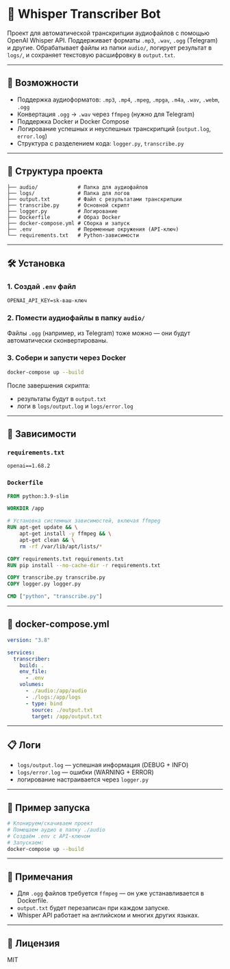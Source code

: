# 🧠 Whisper Transcriber Bot

Проект для автоматической транскрипции аудиофайлов с помощью OpenAI Whisper API. Поддерживает форматы `.mp3`, `.wav`, `.ogg` (Telegram) и другие. Обрабатывает файлы из папки `audio/`, логирует результат в `logs/`, и сохраняет текстовую расшифровку в `output.txt`.

---

## 🚀 Возможности

- Поддержка аудиоформатов: `.mp3`, `.mp4`, `.mpeg`, `.mpga`, `.m4a`, `.wav`, `.webm`, `.ogg`
- Конвертация `.ogg` → `.wav` через `ffmpeg` (нужно для Telegram)
- Поддержка Docker и Docker Compose
- Логирование успешных и неуспешных транскрипций (`output.log`, `error.log`)
- Структура с разделением кода: `logger.py`, `transcribe.py`

---

## 🧱 Структура проекта

```
├── audio/             # Папка для аудиофайлов
├── logs/              # Папка для логов
├── output.txt         # Файл с результатами транскрипции
├── transcribe.py      # Основной скрипт
├── logger.py          # Логирование
├── Dockerfile         # Образ Docker
├── docker-compose.yml # Сборка и запуск
├── .env               # Переменные окружения (API-ключ)
└── requirements.txt   # Python-зависимости
```

---

## 🛠️ Установка

### 1. Создай `.env` файл

```env
OPENAI_API_KEY=sk-ваш-ключ
```

### 2. Помести аудиофайлы в папку `audio/`

Файлы `.ogg` (например, из Telegram) тоже можно — они будут автоматически сконвертированы.

### 3. Собери и запусти через Docker

```bash
docker-compose up --build
```

После завершения скрипта:

- результаты будут в `output.txt`
- логи в `logs/output.log` и `logs/error.log`

---

## 🧰 Зависимости

### `requirements.txt`

```txt
openai==1.68.2
```

### `Dockerfile`

```dockerfile
FROM python:3.9-slim

WORKDIR /app

# Установка системных зависимостей, включая ffmpeg
RUN apt-get update && \
    apt-get install -y ffmpeg && \
    apt-get clean && \
    rm -rf /var/lib/apt/lists/*

COPY requirements.txt requirements.txt
RUN pip install --no-cache-dir -r requirements.txt

COPY transcribe.py transcribe.py
COPY logger.py logger.py

CMD ["python", "transcribe.py"]
```

---

## 🐳 docker-compose.yml

```yaml
version: "3.8"

services:
  transcriber:
    build: .
    env_file:
      - .env
    volumes:
      - ./audio:/app/audio
      - ./logs:/app/logs
      - type: bind
        source: ./output.txt
        target: /app/output.txt
```

---

## 📋 Логи

- `logs/output.log` — успешная информация (DEBUG + INFO)
- `logs/error.log` — ошибки (WARNING + ERROR)
- логирование настраивается через `logger.py`

---

## 🧪 Пример запуска

```bash
# Клонируем/скачиваем проект
# Помещаем аудио в папку ./audio
# Создаём .env с API-ключом
# Запускаем:
docker-compose up --build
```

---

## 📎 Примечания

- Для `.ogg` файлов требуется `ffmpeg` — он уже устанавливается в Dockerfile.
- `output.txt` будет перезаписан при каждом запуске.
- Whisper API работает на английском и многих других языках.

---

## 📜 Лицензия

MIT
